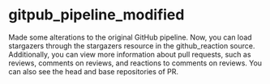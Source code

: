 # gitpub_pipeline_modified
Made some alterations to the original GitHub pipeline. Now, you can load stargazers through the stargazers resource in the github_reaction source. Additionally, you can view more information about pull requests, such as reviews, comments on reviews, and reactions to comments on reviews. You can also see the head and base repositories of PR.
